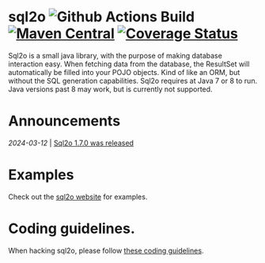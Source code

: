  

# sql2o  ![Github Actions Build](https://github.com/aaberg/sql2o/actions/workflows/pipeline.yml/badge.svg) [![Maven Central](https://img.shields.io/maven-central/v/org.sql2o/sql2o.svg)](https://search.maven.org/search?q=g:org.sql2o%20a:sql2o) [![Coverage Status](https://coveralls.io/repos/github/aaberg/sql2o/badge.svg?branch=master)](https://coveralls.io/github/aaberg/sql2o?branch=master)


Sql2o is a small java library, with the purpose of making database interaction easy.
When fetching data from the database, the ResultSet will automatically be filled into your POJO objects.
Kind of like an ORM, but without the SQL generation capabilities.
Sql2o requires at Java 7 or 8 to run. Java versions past 8 may work, but is currently not supported.

# Announcements
*2024-03-12* | [Sql2o 1.7.0 was released](https://github.com/aaberg/sql2o/discussions/365)


# Examples

Check out the [sql2o website](http://www.sql2o.org) for examples.

# Coding guidelines.

When hacking sql2o, please follow [these coding guidelines](https://github.com/aaberg/sql2o/wiki/Coding-guidelines).
